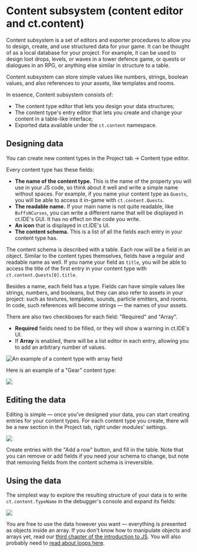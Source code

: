 # Content subsystem (content editor and ct.content)

Content subsystem is a set of editors and exporter procedures to allow you to design, create, and use structured data for your game. It can be thought of as a local database for your project. For example, it can be used to design loot drops, levels, or waves in a tower defence game, or quests or dialogues in an RPG, or anything else similar in structure to a table.

Content subsystem can store simple values like numbers, strings, boolean values, and also references to your assets, like templates and rooms.

In essence, Content subsystem consists of:

* The content type editor that lets you design your data structures;
* The content type's entry editor that lets you create and change your content in a table-like interface;
* Exported data available under the `ct.content` namespace.

## Designing data

You can create new content types in the Project tab -> Content type editor.

Every content type has these fields:

* **The name of the content type.** This is the name of the property you will use in your JS code, so think about it well and write a simple name without spaces. For example, if you name your content type as `Quests`, you will be able to access it in-game with `ct.content.Quests`.
* **The readable name.** If your main name is not quite readable, like `BuffsNCurses`, you can write a different name that will be displayed in ct.IDE's GUI. It has no effect on the code you write.
* **An icon** that is displayed in ct.IDE's UI.
* **The content schema.** This is a list of all the fields each entry in your content type has.

The content schema is described with a table. Each row will be a field in an object. Similar to the content types themselves, fields have a regular and readable name as well. If you name your field as `title`, you will be able to access the title of the first entry in your content type with `ct.content.Quests[0].title`.

Besides a name, each field has a type. Fields can have simple values like strings, numbers, and booleans, but they can also refer to assets in your project: such as textures, templates, sounds, particle emitters, and rooms. In code, such references will become strings — the names of your assets.

There are also two checkboxes for each field: "Required" and "Array".

* **Required** fields need to be filled, or they will show a warning in ct.IDE's UI.
* If **Array** is enabled, there will be a list editor in each entry, allowing you to add an arbitrary number of values.

![An example of a content type with array field](./images/contentEditor_Arrays.png)

Here is an example of a "Gear" content type:

![](./images/contentEditor_SchemaExample.png)

## Editing the data

Editing is simple — once you've designed your data, you can start creating entries for your content types. For each content type you create, there will be a new section in the Project tab, right under modules' settings.

![](./images/contentEditor_Tabs.png)

Create entries with the "Add a row" button, and fill in the table. Note that you can remove or add fields if you need your schema to change, but note that removing fields from the content schema is irreversible. 

## Using the data

The simplest way to explore the resulting structure of your data is to write `ct.content.TypeName` in the debugger's console and expand its fields:

![](./images/contentEditor_Inspect.png)

You are free to use the data however you want — everything is presented as objects inside an array. If you don't know how to manipulate objects and arrays yet, read our [third chapter of the introduction to JS](jsintro_pt3.html). You will also probably need to [read about loops here](jsintro_pt2.html).
